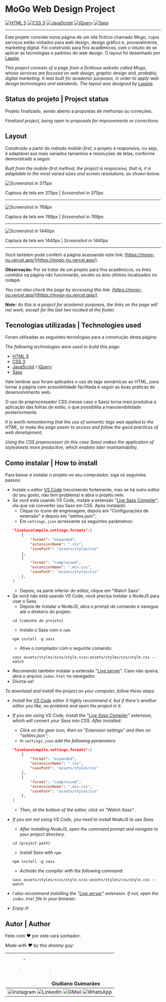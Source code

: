 # MoGo Web Design Project

[![HTML 5](https://img.shields.io/badge/HTML5-E34F26?style=flat&logo=html5&logoColor=white)](https://developer.mozilla.org/pt-BR/docs/Web/HTML) [![CSS 3](https://img.shields.io/badge/CSS3-1572B6?style=flat&logo=css3&logoColor=white)](https://developer.mozilla.org/pt-BR/docs/Web/CSS) [![JavaScript](https://img.shields.io/badge/JavaScript-F7DF1E?style=flat&logo=javascript&logoColor=black)](https://developer.mozilla.org/pt-BR/docs/Web/JavaScript) [![jQuery](https://img.shields.io/badge/jQuery-0769AD?style=flat&logo=jquery&logoColor=white)](https://jquery.com/) [![Sass](https://img.shields.io/badge/Sass-CC6699?style=flat&logo=sass&logoColor=white)](https://sass-lang.com/)

---

Este projeto consiste numa página de um site fictício chamado Mogo, cujos serviços estão voltados para web design, design gráfico e, provavelmente, marketing digital. Foi construído para fins acadêmicos, com o intuito de se aplicar as tecnologias e padrões do web design. O layout foi desenhado por [Laaqiq](https://www.instagram.com/laaqiq.design/).

*This project consists of a page from a fictitious website called Mogo, whose services are focused on web design, graphic design and, probably, digital marketing. It was built for academic purposes, in order to apply web design technologies and standards. The layout was designed by [Laaqiq](https://www.instagram.com/laaqiq.design/).*

## Status do projeto | Project status

Projeto finalizado, sendo aberto a propostas de melhorias ou correções.

*Finalized project, being open to proposals for improvements or corrections.*

## Layout

Construído a partir do método *mobile-first*, o projeto é responsivo, ou seja, é adaptável aos mais variados tamanhos e resoluções de telas, conforme demonstrado a seguir.

*Built from the mobile-first method, the project is responsive, that is, it is adaptable to the most varied sizes and screen resolutions, as shown below.*

![Screenshot in 375px](assets/images/screenshots/screenshot_375px.png)

Captura de tela em 375px | *Screenshot in 375px*

---

![Screenshot in 768px](assets/images/screenshots/screenshot_768px.png)

Captura de tela em 768px | *Screenshot in 768px*

---

![Screenshot in 1440px](assets/images/screenshots/screenshot_1440px.png)

Captura de tela em 1440px | *Screenshot in 1440px*

---

Você também pode conferir a página acessando este link: [https://mogo-nu.vercel.app/](https://mogo-nu.vercel.app/).

**Observação:** Por se tratar de um projeto para fins acadêmicos, os links contidos na página não funcionarão, exceto os dois últimos localizados no rodapé.

*You can also check the page by accessing this link: [https://mogo-nu.vercel.app/](https://mogo-nu.vercel.app/).*

_**Note:** As this is a project for academic purposes, the links on the page will not work, except for the last two located at the footer._

## Tecnologias utilizadas | Technologies used

Foram utilizadas as seguintes tecnologias para a construção desta página:

*The following technologies were used to build this page:*

- [HTML 5](https://developer.mozilla.org/pt-BR/docs/Web/HTML)
- [CSS 3](https://developer.mozilla.org/pt-BR/docs/Web/CSS)
- [JavaScript](https://developer.mozilla.org/pt-BR/docs/Web/JavaScript) / [jQuery](https://jquery.com/)
- [Sass](https://sass-lang.com/)

Vale lembrar que foram aplicados o uso de tags semânticas ao HTML, para tornar a página com acessibilidade facilitada e seguir as boas práticas do desenvolvimento web.

O uso do preprocessador CSS (nesse caso o Sass) torna mais produtiva a aplicação das folhas de estilo, o que possibilita a manutenibilidade posteriormente.

*It is worth remembering that the use of semantic tags was applied to the HTML, to make the page easier to access and follow the good practices of web development.*

*Using the CSS preprocessor (in this case Sass) makes the application of stylesheets more productive, which enables later maintainability.*

## Como instalar | How to install

Para baixar e instalar o projeto no seu computador, siga os seguintes passos:

- Instale o editor [VS Code](https://code.visualstudio.com/) (recomendo fortemente, mas se há outro editor do seu gosto, não tem problema) e abra o projeto nele.
- Se você está usando VS Code, instale a extensão "[Live Sass Compiler](https://marketplace.visualstudio.com/items?itemName=ritwickdey.live-sass)", ela que vai converter seu Sass em CSS. Após instalado:
    - Clique no ícone de engrenagem, depois em "Configurações de extensão" e depois em "settins.json";
    - Em ```settings.json``` acrescente os seguintes parâmetros:
    ```json
    "liveSassCompile.settings.formats":[ 
        {
            "format": "expanded",
            "extensionName": ".css",
            "savePath": "assets/styles/css"
        },
        {
            "format": "compressed",
            "extensionName": ".min.css",
            "savePath": "assets/styles/css"
        },
    ]
    ```
    - Depois, na parte inferior do editor, clique em "Watch Sass".
- Se você não está usando VS Code, você precisa instalar o NodeJS para usar o Sass.
    - Depois de instalar o NodeJS, abra o prompt de comando e navegue até o diretório do projeto.
    ```
    cd [caminho do projeto]
    ```
    - Instale o Sass com o ```npm```.
    ```
    npm install -g sass
    ```
    - Ative o compilador com o seguinte comando:
    ```
    sass assets/styles/scss/style.scss:assets/styles/css/style.css --watch
    ```
- Recomendo também instalar a extensão "[Live server](https://marketplace.visualstudio.com/items?itemName=ritwickdey.LiveServer)". Caso não queira, abra o arquivo ```index.html``` no navegador.
- Divirta-se!

*To download and install the project on your computer, follow these steps:*

- *Install the [VS Code](https://code.visualstudio.com/) editor (I highly recommend it, but if there's another editor you like, no problem) and open the project in it.*
- *If you are using VS Code, install the "[Live Sass Compiler](https://marketplace.visualstudio.com/items?itemName=ritwickdey.live-sass)" extension, which will convert your Sass into CSS. After installed:*
    - *Click on the gear icon, then on "Extension settings" and then on "settins.json";*
    - *In ```settings.json``` add the following parameters:*
    ```json
    "liveSassCompile.settings.formats":[ 
        {
            "format": "expanded",
            "extensionName": ".css",
            "savePath": "assets/styles/css"
        },
        {
            "format": "compressed",
            "extensionName": ".min.css",
            "savePath": "assets/styles/css"
        },
    ]
    ```
    - *Then, at the bottom of the editor, click on "Watch Sass".*
- *If you are not using VS Code, you need to install NodeJS to use Sass.*
    - *After installing NodeJS, open the command prompt and navigate to your project directory.*
    ```
    cd [project path]
    ```
    - *Install Sass with ```npm```.*
    ```
    npm install -g sass
    ```
    - *Activate the compiler with the following command:*
    ```
    sass assets/styles/scss/style.scss:assets/styles/css/style.css --watch
    ```

- *I also recommend installing the "[Live server](https://marketplace.visualstudio.com/items?itemName=ritwickdey.LiveServer)" extension. If not, open the ```index.html``` file in your browser.*
- *Enjoy it!*

## Autor | Author

Feito com :heart: por este cara sonhador:

*Made with :heart: by this dreamy guy:*

| <img src="https://avatars.githubusercontent.com/u/106249494?v=4" width="100px" style="border-radius: 50%"> **Giulliano Guimarães** |
| ---------------------------------------------------------------------------------------------------------------------------------- |
| ![Instagram](https://img.shields.io/badge/Instagram-E4405F?style=flat&logo=instagram&logoColor=white) ![LinkedIn](https://img.shields.io/badge/LinkedIn-0077B5?style=flat&logo=linkedin&logoColor=white) ![GMail](https://img.shields.io/badge/Gmail-D14836?style=flat&logo=gmail&logoColor=white) ![WhatsApp](https://img.shields.io/badge/WhatsApp-25D366?style=flat&logo=whatsapp&logoColor=white) |